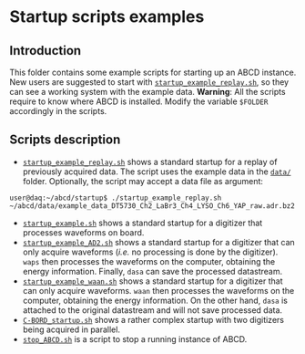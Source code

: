 # Startup scripts examples

## Introduction
This folder contains some example scripts for starting up an ABCD instance.
New users are suggested to start with [`startup_example_replay.sh`](./startup_example_replay.sh), so they can see a working system with the example data.
**Warning**: All the scripts require to know where ABCD is installed. Modify the variable `$FOLDER` accordingly in the scripts.

## Scripts description
 - [`startup_example_replay.sh`](./startup_example_replay.sh) shows a standard startup for a replay of previously acquired data. The script uses the example data in the [`data/`](../data/) folder. Optionally, the script may accept a data file as argument:
 ```
 user@daq:~/abcd/startup$ ./startup_example_replay.sh ~/abcd/data/example_data_DT5730_Ch2_LaBr3_Ch4_LYSO_Ch6_YAP_raw.adr.bz2
 ```
 - [`startup_example.sh`](./startup_example.sh) shows a standard startup for a digitizer that processes waveforms on board.
 - [`startup_example_AD2.sh`](./startup_example_AD2.sh) shows a standard startup for a digitizer that can only acquire waveforms (_i.e._ no processing is done by the digitizer). `waps` then processes the waveforms on the computer, obtaining the energy information. Finally, `dasa` can save the processed datastream.
 - [`startup_example_waan.sh`](./startup_example_waan.sh) shows a standard startup for a digitizer that can only acquire waveforms. `waan` then processes the waveforms on the computer, obtaining the energy information. On the other hand, `dasa` is attached to the original datastream and will not save processed data.
 - [`C-BORD_startup.sh`](./C-BORD_startup.sh) shows a rather complex startup with two digitizers being acquired in parallel.
 - [`stop_ABCD.sh`](./stop_ABCD.sh) is a script to stop a running instance of ABCD.

